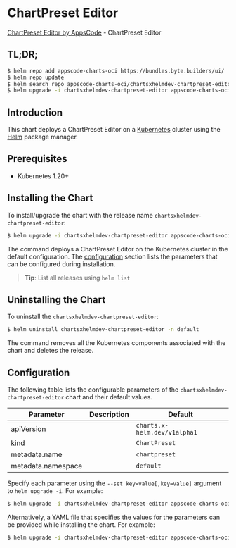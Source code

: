 # ChartPreset Editor

[ChartPreset Editor by AppsCode](https://appscode.com) - ChartPreset Editor

## TL;DR;

```bash
$ helm repo add appscode-charts-oci https://bundles.byte.builders/ui/
$ helm repo update
$ helm search repo appscode-charts-oci/chartsxhelmdev-chartpreset-editor --version=v0.13.0
$ helm upgrade -i chartsxhelmdev-chartpreset-editor appscode-charts-oci/chartsxhelmdev-chartpreset-editor -n default --create-namespace --version=v0.13.0
```

## Introduction

This chart deploys a ChartPreset Editor on a [Kubernetes](http://kubernetes.io) cluster using the [Helm](https://helm.sh) package manager.

## Prerequisites

- Kubernetes 1.20+

## Installing the Chart

To install/upgrade the chart with the release name `chartsxhelmdev-chartpreset-editor`:

```bash
$ helm upgrade -i chartsxhelmdev-chartpreset-editor appscode-charts-oci/chartsxhelmdev-chartpreset-editor -n default --create-namespace --version=v0.13.0
```

The command deploys a ChartPreset Editor on the Kubernetes cluster in the default configuration. The [configuration](#configuration) section lists the parameters that can be configured during installation.

> **Tip**: List all releases using `helm list`

## Uninstalling the Chart

To uninstall the `chartsxhelmdev-chartpreset-editor`:

```bash
$ helm uninstall chartsxhelmdev-chartpreset-editor -n default
```

The command removes all the Kubernetes components associated with the chart and deletes the release.

## Configuration

The following table lists the configurable parameters of the `chartsxhelmdev-chartpreset-editor` chart and their default values.

|     Parameter      | Description |                 Default                 |
|--------------------|-------------|-----------------------------------------|
| apiVersion         |             | <code>charts.x-helm.dev/v1alpha1</code> |
| kind               |             | <code>ChartPreset</code>                |
| metadata.name      |             | <code>chartpreset</code>                |
| metadata.namespace |             | <code>default</code>                    |


Specify each parameter using the `--set key=value[,key=value]` argument to `helm upgrade -i`. For example:

```bash
$ helm upgrade -i chartsxhelmdev-chartpreset-editor appscode-charts-oci/chartsxhelmdev-chartpreset-editor -n default --create-namespace --version=v0.13.0 --set apiVersion=charts.x-helm.dev/v1alpha1
```

Alternatively, a YAML file that specifies the values for the parameters can be provided while
installing the chart. For example:

```bash
$ helm upgrade -i chartsxhelmdev-chartpreset-editor appscode-charts-oci/chartsxhelmdev-chartpreset-editor -n default --create-namespace --version=v0.13.0 --values values.yaml
```
